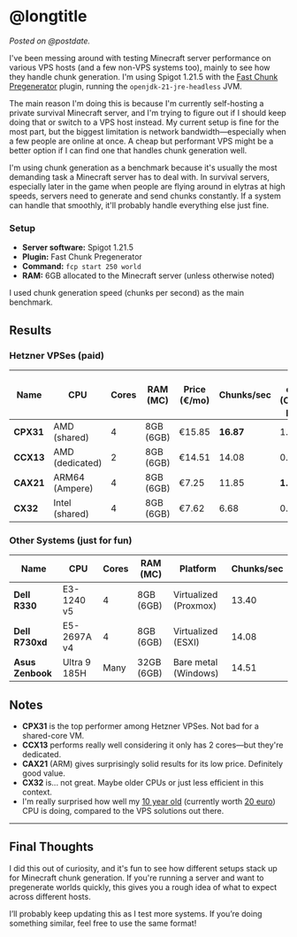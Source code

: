 <!-- title = Minecraft VPS performace testing -->
<!-- longtitle = Minecraft server performance testing on VPSs -->
<!-- postdate = 18th of June 2025 -->
<!-- description = Testing the performance of Minecraft servers on various (cheap) VPSs and other hosts. -->

# @longtitle

_Posted on @postdate._

I've been messing around with testing Minecraft server performance on various VPS hosts (and a few non-VPS systems too),
mainly to see how they handle chunk generation. I'm using Spigot 1.21.5 with the
[Fast Chunk Pregenerator](https://www.spigotmc.org/resources/fast-chunk-pregenerator.74429/) plugin,
running the `openjdk-21-jre-headless` JVM.

The main reason I'm doing this is because I'm currently self-hosting a private survival Minecraft server,
and I'm trying to figure out if I should keep doing that or switch to a VPS host instead. My current setup is
fine for the most part, but the biggest limitation is network bandwidth—especially when a few people are online
at once. A cheap but performant VPS might be a better option if I can find one that handles chunk generation well.

I'm using chunk generation as a benchmark because it's usually the most demanding task a Minecraft server has to
deal with. In survival servers, especially later in the game when people are flying around in elytras at high speeds,
servers need to generate and send chunks constantly. If a system can handle that smoothly, it'll probably
handle everything else just fine.

### Setup
- **Server software:** Spigot 1.21.5
- **Plugin:** Fast Chunk Pregenerator
- **Command:** `fcp start 250 world`
- **RAM:** 6GB allocated to the Minecraft server (unless otherwise noted)

I used chunk generation speed (chunks per second) as the main benchmark.

## Results

### Hetzner VPSes (paid)
| Name      | CPU             | Cores | RAM (MC)  | Price (€/mo) | Chunks/sec | Cost efficiency <br> (Chunks/sec per €/mo) |
|-----------|-----------------|-------|-----------|--------------|------------|--------------------------------------------|
| **CPX31** | AMD (shared)    | 4     | 8GB (6GB) | €15.85       | **16.87**  | 1.06                                       |
| **CCX13** | AMD (dedicated) | 2     | 8GB (6GB) | €14.51       | 14.08      | 0.97                                       |
| **CAX21** | ARM64 (Ampere)  | 4     | 8GB (6GB) | €7.25        | 11.85      | **1.63**                                   |
| **CX32**  | Intel (shared)  | 4     | 8GB (6GB) | €7.62        | 6.68       | 0.88                                       |

### Other Systems (just for fun)
| Name             | CPU          | Cores | RAM (MC)   | Platform              | Chunks/sec |
|------------------|--------------|-------|------------|-----------------------|------------|
| **Dell R330**    | E3-1240 v5   | 4     | 8GB (6GB)  | Virtualized (Proxmox) | 13.40      |
| **Dell R730xd**  | E5-2697A v4  | 4     | 8GB (6GB)  | Virtualized (ESXI)    | 14.08      |
| **Asus Zenbook** | Ultra 9 185H | Many  | 32GB (6GB) | Bare metal (Windows)  | 14.51      |

## Notes
- **CPX31** is the top performer among Hetzner VPSes. Not bad for a shared-core VM.
- **CCX13** performs really well considering it only has 2 cores—but they're dedicated.
- **CAX21** (ARM) gives surprisingly solid results for its low price. Definitely good value.
- **CX32** is... not great. Maybe older CPUs or just less efficient in this context.
- I'm really surprised how well my [10 year old](https://www.intel.com/content/www/us/en/products/sku/88176/intel-xeon-processor-e31240-v5-8m-cache-3-50-ghz/specifications.html) (currently worth [20 euro](https://www.ebay.nl/sch/i.html?_nkw=Intel+Xeon+E3-1240+v5+cpu&_sacat=0&_from=R40&_trksid=m570.l1313&_odkw=E3-1240+v5+cpu&_osacat=0)) CPU is doing, compared to the VPS solutions out there.

---

## Final Thoughts
I did this out of curiosity, and it's fun to see how different setups stack up for Minecraft chunk generation. If you're running a server and want to pregenerate worlds quickly, this gives you a rough idea of what to expect across different hosts.

I’ll probably keep updating this as I test more systems. If you’re doing something similar, feel free to use the same format!

